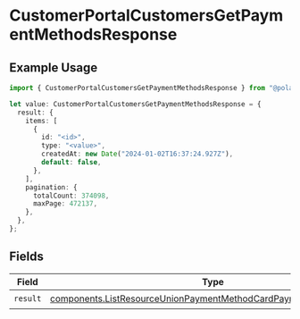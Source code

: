 # CustomerPortalCustomersGetPaymentMethodsResponse

## Example Usage

```typescript
import { CustomerPortalCustomersGetPaymentMethodsResponse } from "@polar-sh/sdk/models/operations/customerportalcustomersgetpaymentmethods.js";

let value: CustomerPortalCustomersGetPaymentMethodsResponse = {
  result: {
    items: [
      {
        id: "<id>",
        type: "<value>",
        createdAt: new Date("2024-01-02T16:37:24.927Z"),
        default: false,
      },
    ],
    pagination: {
      totalCount: 374098,
      maxPage: 472137,
    },
  },
};
```

## Fields

| Field                                                                                                                                                  | Type                                                                                                                                                   | Required                                                                                                                                               | Description                                                                                                                                            |
| ------------------------------------------------------------------------------------------------------------------------------------------------------ | ------------------------------------------------------------------------------------------------------------------------------------------------------ | ------------------------------------------------------------------------------------------------------------------------------------------------------ | ------------------------------------------------------------------------------------------------------------------------------------------------------ |
| `result`                                                                                                                                               | [components.ListResourceUnionPaymentMethodCardPaymentMethodGeneric](../../models/components/listresourceunionpaymentmethodcardpaymentmethodgeneric.md) | :heavy_check_mark:                                                                                                                                     | N/A                                                                                                                                                    |